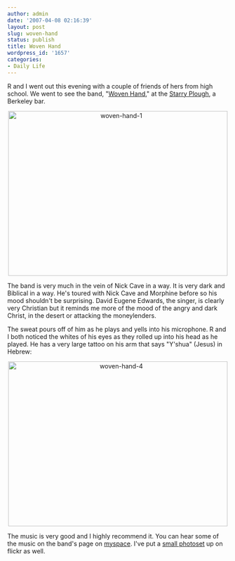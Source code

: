 ```yaml
---
author: admin
date: '2007-04-08 02:16:39'
layout: post
slug: woven-hand
status: publish
title: Woven Hand
wordpress_id: '1657'
categories:
- Daily Life
---
```

R and I went out this evening with a couple of friends of hers from high school. We went to see the band, "<a href="http://www.soundsfamilyre.com/">Woven Hand</a>," at the <a href="http://www.starryploughpub.com/">Starry Plough</a>, a Berkeley bar.

<p align="center"><a href="http://www.flickr.com/photos/albill/450438632/" title="Photo Sharing"><img src="http://farm1.static.flickr.com/191/450438632_8829ec4546.jpg" width="500" height="375" alt="woven-hand-1" /></a></p>

The band is very much in the vein of Nick Cave in a way. It is very dark and Biblical in a way. He's toured with Nick Cave and Morphine before so his mood shouldn't be surprising.  David Eugene Edwards, the singer, is clearly very Christian but it reminds me more of the mood of the angry and dark Christ, in the desert or attacking the moneylenders.

The sweat pours off of him as he plays and yells into his microphone. R and I both noticed the whites of his eyes as they rolled up into his head as he played. He has a very large tattoo on his arm that says "Y'shua" (Jesus) in Hebrew:

<p align="center"><a href="http://www.flickr.com/photos/albill/450440226/" title="Photo Sharing"><img src="http://farm1.static.flickr.com/179/450440226_d9e181f5e4.jpg" width="500" height="375" alt="woven-hand-4" /></a></p>

The music is very good and I highly recommend it. You can hear some of the music on the band's page on <a href="http://www.myspace.com/wovenhandmosaic">myspace</a>. I've put a <a href="http://www.flickr.com/photos/albill/sets/72157600055276423/">small photoset</a> up on flickr as well.
